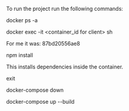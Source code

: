 To run the project run the following commands:

docker ps -a

docker exec -it <container_id for client> sh

For me it was: 87bd20556ae8

npm install

This installs dependencies inside the container.

exit 

docker-compose down

docker-compose up --build
